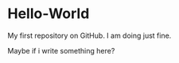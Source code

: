 # Hello-World
My first repository on GitHub.
I am doing just fine.


Maybe if i write something here?
